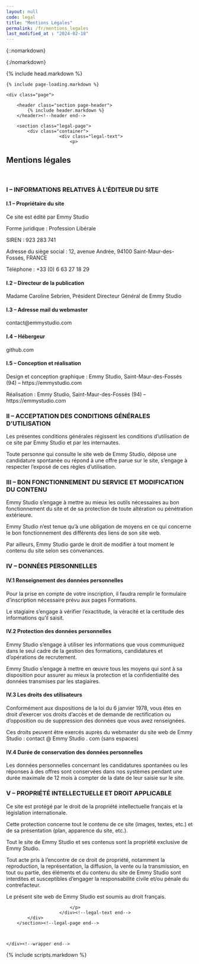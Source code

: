 ```yaml
---
layout: null
code: legal
title: "Mentions Légales"
permalink: /fr/mentions_legales
last_modified_at : "2024-02-18"
---
```

{::nomarkdown}
<!DOCTYPE html>
{:/nomarkdown}
<html class="wide wow-animation" lang="fr">
{% include head.markdown %}

<body>
	
	{% include page-loading.markdown %}

	<div class="page">
			
		<header class="section page-header">
			{% include header.markdown %}
		</header><!--header end-->

		<section class="legal-page">
			<div class="container">
						<div class="legal-text">
							<p>

<h2>Mentions légales</h2>
<br/>
<h3>I – INFORMATIONS RELATIVES À L’ÉDITEUR DU SITE</h3>

<h4>I.1 – Propriétaire du site</h4>

<p>Ce site est édité par Emmy Studio</p>

<p>Forme juridique : Profession Libérale</p>

<p>SIREN : 923 283 741</p>

<p>Adresse du siège social : 12, avenue Andrée, 94100 Saint-Maur-des-Fossés, FRANCE</p>

<p>Téléphone : +33 (0) 6 63 27 18 29 </p>

<h4> I.2 – Directeur de la publication</h4>

<p>Madame Caroline Sebrien, Président Directeur Général de Emmy Studio</p>

<h4> I.3 – Adresse mail du webmaster</h4>

<p>contact@emmystudio.com</p>

<h4> I.4 – Hébergeur</h4>

<p>github.com</p>

<h4> I.5 – Conception et réalisation</h4>

<p>Design et conception graphique : Emmy Studio, Saint-Maur-des-Fossés (94) – https://emmystudio.com</p>

<p>Réalisation : Emmy Studio, Saint-Maur-des-Fossés (94) – https://emmystudio.com</p>

<h3> II – ACCEPTATION DES CONDITIONS GÉNÉRALES D’UTILISATION</h3>

<p>Les présentes conditions générales régissent les conditions d’utilisation de ce site par Emmy Studio et par les internautes.</p>

<p>Toute personne qui consulte le site web de Emmy Studio, dépose une candidature spontanée ou répond à une offre parue sur le site, s’engage à respecter l’exposé de ces règles d’utilisation.</p>

<h3> III – BON FONCTIONNEMENT DU SERVICE ET MODIFICATION DU CONTENU</h3>

<p>Emmy Studio s’engage à mettre au mieux les outils nécessaires au bon fonctionnement du site et de sa protection de toute altération ou pénétration extérieure.</p>

<p>Emmy Studio n’est tenue qu’à une obligation de moyens en ce qui concerne le bon fonctionnement des différents des liens de son site web.</p>

<p>Par ailleurs, Emmy Studio garde le droit de modifier à tout moment le contenu du site selon ses convenances.</p>

<h3> IV – DONNÉES PERSONNELLES</h3>

<h4> IV.1 Renseignement des données personnelles</h4>

<p>Pour la prise en compte de votre inscription, il faudra remplir le formulaire d’inscription nécessaire prévu aux pages Formations.</p>

<p>Le stagiaire s’engage à vérifier l’exactitude, la véracité et la certitude des informations qu’il saisit.</p>

<h4> IV.2 Protection des données personnelles</h4>

<p>Emmy Studio s’engage à utiliser les informations que vous communiquez dans le seul cadre de la gestion des formations, candidatures et d’opérations de recrutement.</p>

<p>Emmy Studio s’engage à mettre en œuvre tous les moyens qui sont à sa disposition pour assurer au mieux la protection et la confidentialité des données transmises par les stagiaires.</p>

<h4> IV.3 Les droits des utilisateurs</h4>

<p>Conformément aux dispositions de la loi du 6 janvier 1978, vous êtes en droit d’exercer vos droits d’accès et de demande de rectification ou d’opposition ou de suppression des données que vous avez renseignées.</p>

<p>Ces droits peuvent être exercés auprès du webmaster du site web de Emmy Studio : contact @ Emmy Studio . com (sans espaces)</p>

<h4> IV.4 Durée de conservation des données personnelles</h4>

<p>Les données personnelles concernant les candidatures spontanées ou les réponses à des offres sont conservées dans nos systèmes pendant une durée maximale de 12 mois à compter de la date de leur saisie sur le site.</p>

<h3> V – PROPRIÉTÉ INTELLECTUELLE ET DROIT APPLICABLE</h3>

<p>Ce site est protégé par le droit de la propriété intellectuelle français et la législation internationale.</p>

<p>Cette protection concerne tout le contenu de ce site (images, textes, etc.) et de sa présentation (plan, apparence du site, etc.).</p>

<p>Tout le site de Emmy Studio et ses contenus sont la propriété exclusive de Emmy Studio.</p>

<p>Tout acte pris à l’encontre de ce droit de propriété, notamment la reproduction, la représentation, la diffusion, la vente ou la transmission, en tout ou partie, des éléments et du contenu du site de Emmy Studio sont interdites et susceptibles d’engager la responsabilité civile et/ou pénale du contrefacteur.</p>

<p>Le présent site web de Emmy Studio est soumis au droit français.</p>
							
							</p>
						</div><!--legal-text end-->
			</div>
		</section><!--legal-page end-->

		

	</div><!--wrapper end-->

{% include scripts.markdown %}


</body>

</html>